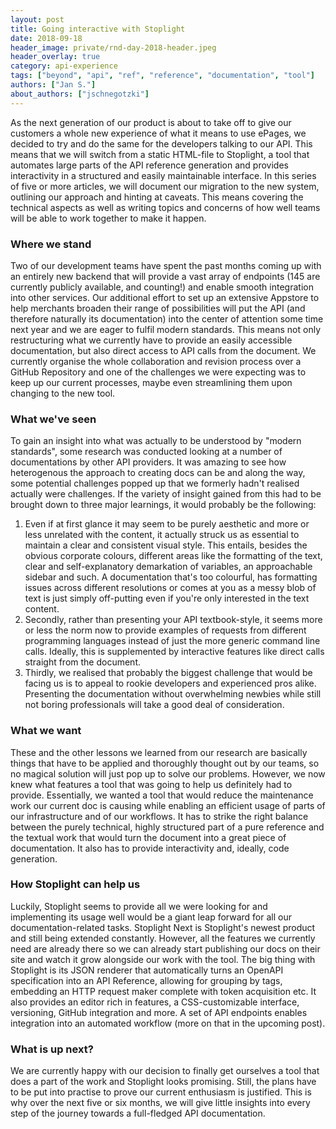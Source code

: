 ```yaml
---
layout: post
title: Going interactive with Stoplight
date: 2018-09-18
header_image: private/rnd-day-2018-header.jpeg
header_overlay: true
category: api-experience
tags: ["beyond", "api", "ref", "reference", "documentation", "tool"]
authors: ["Jan S."]
about_authors: ["jschnegotzki"]
---
```


As the next generation of our product is about to take off to give our customers a whole new experience of what it means to use ePages, we decided to try and do the same for the developers talking to our API.
This means that we will switch from a static HTML-file to Stoplight, a tool that automates large parts of the API reference generation and provides interactivity in a structured and easily maintainable interface.
In this series of five or more articles, we will document our migration to the new system, outlining our approach and hinting at caveats.
This means covering the technical aspects as well as writing topics and concerns of how well teams will be able to work together to make it happen.

### Where we stand

Two of our development teams have spent the past months coming up with an entirely new backend that will provide a vast array of endpoints (145 are currently publicly available, and counting!) and enable smooth integration into other services.
Our additional effort to set up an extensive Appstore to help merchants broaden their range of possibilities will put the API (and therefore naturally its documentation) into the center of attention some time next year and we are eager to fulfil modern standards.
This means not only restructuring what we currently have to provide an easily accessible documentation, but also direct access to API calls from the document.
We currently organise the whole collaboration and revision process over a GitHub Repository and one of the challenges we were expecting was to keep up our current processes, maybe even streamlining them upon changing to the new tool.

### What we've seen

To gain an insight into what was actually to be understood by "modern standards", some research was conducted looking at a number of documentations by other API providers.
It was amazing to see how heterogenous the approach to creating docs can be and along the way, some potential challenges popped up that we formerly hadn't realised actually were challenges.
If the variety of insight gained from this had to be brought down to three major learnings, it would probably be the following:
1. Even if at first glance it may seem to be purely aesthetic and more or less unrelated with the content, it actually struck us as essential to maintain a clear and consistent visual style.
This entails, besides the obvious corporate colours, different areas like the formatting of the text, clear and self-explanatory demarkation of variables, an approachable sidebar and such.
A documentation that's too colourful, has formatting issues across different resolutions or comes at you as a messy blob of text is just simply off-putting even if you're only interested in the text content.
2. Secondly, rather than presenting your API textbook-style, it seems more or less the norm now to provide examples of requests from different programming languages instead of just the more generic command line calls.
Ideally, this is supplemented by interactive features like direct calls straight from the document.
3. Thirdly, we realised that probably the biggest challenge that would be facing us is to appeal to rookie developers and experienced pros alike.
Presenting the documentation without overwhelming newbies while still not boring professionals will take a good deal of consideration.


### What we want

These and the other lessons we learned from our research are basically things that have to be applied and thoroughly thought out by our teams, so no magical solution will just pop up to solve our problems.
However, we now knew what features a tool that was going to help us definitely had to provide.
Essentially, we wanted a tool that would reduce the maintenance work our current doc is causing while enabling an efficient usage of parts of our infrastructure and of our workflows.
It has to strike the right balance between the purely technical, highly structured part of a pure reference and the textual work that would turn the document into a great piece of documentation.
It also has to provide interactivity and, ideally, code generation.


### How Stoplight can help us

Luckily, Stoplight seems to provide all we were looking for and implementing its usage well would be a giant leap forward for all our documentation-related tasks.
Stoplight Next is Stoplight's newest product and still being extended constantly.
However, all the features we currently need are already there so we can already start publishing our docs on their site and watch it grow alongside our work with the tool.
The big thing with Stoplight is its JSON renderer that automatically turns an OpenAPI specification into an API Reference, allowing for grouping by tags, embedding an HTTP request maker complete with token acquisition etc.
It also provides an editor rich in features, a CSS-customizable interface, versioning, GitHub integration and more.
A set of API endpoints enables integration into an automated workflow (more on that in the upcoming post).

### What is up next?

We are currently happy with our decision to finally get ourselves a tool that does a part of the work and Stoplight looks promising.
Still, the plans have to be put into practise to prove our current enthusiasm is justified.
This is why over the next five or six months, we will give little insights into every step of the journey towards a full-fledged API documentation.
